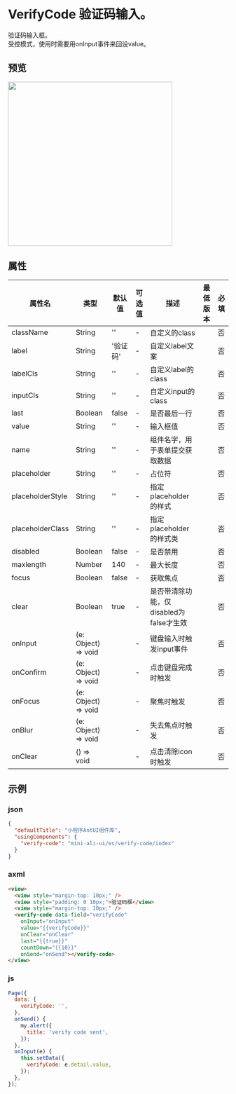 # VerifyCode 验证码输入。

验证码输入框。  
受控模式，使用时需要用onInput事件来回设value。

## 预览
<img width="375" src="https://gw.alipayobjects.com/mdn/rms_ce4c6f/afts/img/A*7T1KQp58uCkAAAAAAAAAAABkARQnAQ">

## 属性
| 属性名           | 类型                | 默认值 | 可选值                      | 描述                                                      | 最低版本 | 必填 |
| ---------------- | ------------------- | ------ | --------------------------- | --------------------------------------------------------- | -------- | ---- |
| className        | String              | ''     | -                           | 自定义的class                                             |          | 否   |
| label            | String              | '验证码'| -                           | 自定义label文案                                           |          | 否   |
| labelCls         | String              | ''     | -                           | 自定义label的class                                        |          | 否   |
| inputCls         | String              | ''     | -                           | 自定义input的class                                        |          | 否   |
| last             | Boolean             | false  | -                           | 是否最后一行                                              |          | 否   |
| value            | String              | ''     | -                           | 输入框值                                                 |          | 否   |
| name             | String              | ''     | -                           | 组件名字，用于表单提交获取数据                            |          | 否   |
| placeholder      | String              | ''     | -                           | 占位符                                                    |          | 否   |
| placeholderStyle | String              | ''     | -                           | 指定 placeholder 的样式                                   |          | 否   |
| placeholderClass | String              | ''     | -                           | 指定 placeholder 的样式类                                 |          | 否   |
| disabled         | Boolean             | false  | -                           | 是否禁用                                                  |          | 否   |
| maxlength        | Number              | 140    | -                           | 最大长度                                                  |          | 否   |
| focus            | Boolean             | false  | -                           | 获取焦点                                                  |          | 否   |
| clear            | Boolean             | true   | -                           | 是否带清除功能，仅disabled为false才生效                   |          | 否   |
| onInput          | (e: Object) => void |        | -                           | 键盘输入时触发input事件                                   |          | 否   |
| onConfirm        | (e: Object) => void |        | -                           | 点击键盘完成时触发                                        |          | 否   |
| onFocus          | (e: Object) => void |        | -                           | 聚焦时触发                                                |          | 否   |
| onBlur           | (e: Object) => void |        | -                           | 失去焦点时触发                                            |          | 否   |
| onClear          | () => void          |        | -                           | 点击清除icon时触发                                        |          | 否   |

## 示例

### json
```json
{
  "defaultTitle": "小程序AntUI组件库",
  "usingComponents": {
    "verify-code": "mini-ali-ui/es/verify-code/index"
  }
}
```
### axml
```html
<view>
  <view style="margin-top: 10px;" />
  <view style="padding: 0 10px;">验证码框</view>
  <view style="margin-top: 10px;" />
  <verify-code data-field="verifyCode" 
    onInput="onInput" 
    value="{{verifyCode}}" 
    onClear="onClear" 
    last="{{true}}" 
    countDown="{{10}}" 
    onSend="onSend"></verify-code>
</view>
```

### js
```javascript
Page({
  data: {
    verifyCode: '',
  },
  onSend() {
    my.alert({
      title: 'verify code sent',
    });
  },
  onInput(e) {
    this.setData({
      verifyCode: e.detail.value,
    });
  },
});
```
